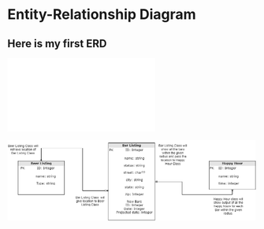 # Entity-Relationship Diagram

## Here is my first ERD
   ![ERD in pdf](ERD-1.pdf)
   
   ![ERD in png](ERD-1.png)